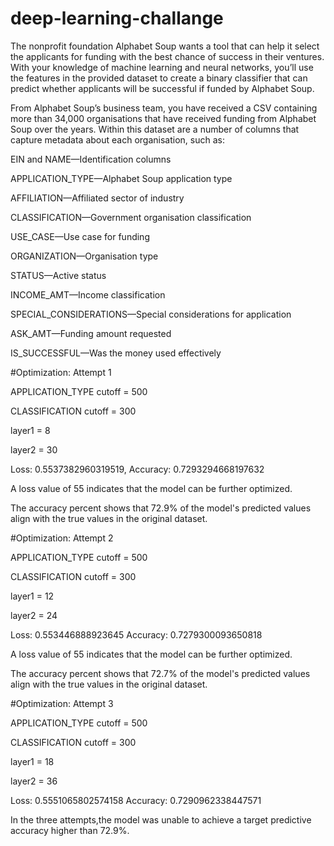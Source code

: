 # deep-learning-challange

The nonprofit foundation Alphabet Soup wants a tool that can help it select the applicants for funding with the best chance of success in their ventures. With your knowledge of machine learning and neural networks, you’ll use the features in the provided dataset to create a binary classifier that can predict whether applicants will be successful if funded by Alphabet Soup.

From Alphabet Soup’s business team, you have received a CSV containing more than 34,000 organisations that have received funding from Alphabet Soup over the years. Within this dataset are a number of columns that capture metadata about each organisation, such as:

EIN and NAME—Identification columns

APPLICATION_TYPE—Alphabet Soup application type

AFFILIATION—Affiliated sector of industry

CLASSIFICATION—Government organisation classification

USE_CASE—Use case for funding

ORGANIZATION—Organisation type

STATUS—Active status

INCOME_AMT—Income classification

SPECIAL_CONSIDERATIONS—Special considerations for application

ASK_AMT—Funding amount requested

IS_SUCCESSFUL—Was the money used effectively





#Optimization: Attempt 1

APPLICATION_TYPE cutoff = 500

CLASSIFICATION cutoff = 300

layer1 = 8

layer2 = 30

Loss: 0.5537382960319519,
Accuracy:  0.7293294668197632

A loss value of 55 indicates that the model can be further optimized.

The accuracy percent shows that 72.9% of the model's predicted values align with the true values in the original dataset.



#Optimization: Attempt 2

APPLICATION_TYPE cutoff = 500

CLASSIFICATION cutoff = 300

layer1 = 12

layer2 = 24

Loss:  0.553446888923645
Accuracy:  0.7279300093650818

A loss value of 55 indicates that the model can be further optimized.

The accuracy percent shows that 72.7% of the model's predicted values align with the true values in the original dataset.




#Optimization: Attempt 3

APPLICATION_TYPE cutoff = 500

CLASSIFICATION cutoff = 300

layer1 = 18

layer2 = 36

Loss: 0.5551065802574158
Accuracy:  0.7290962338447571

In the three attempts,the model was unable to achieve a target predictive accuracy higher than 72.9%.










